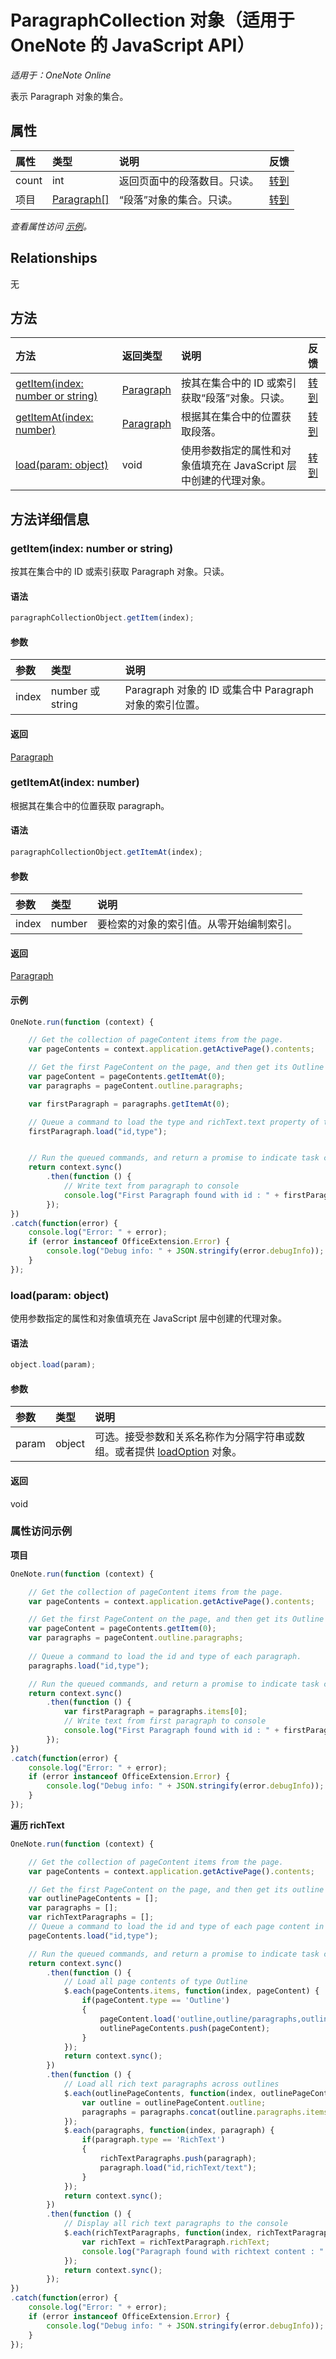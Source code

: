 ﻿# ParagraphCollection 对象（适用于 OneNote 的 JavaScript API）

_适用于：OneNote Online_  


表示 Paragraph 对象的集合。

## 属性

| 属性     | 类型   |说明|反馈|
|:---------------|:--------|:----------|:-------|
|count|int|返回页面中的段落数目。只读。|[转到](https://github.com/OfficeDev/office-js-docs/issues/new?title=OneNote-paragraphCollection-count)|
|项目|[Paragraph[]](paragraph.md)|“段落”对象的集合。只读。|[转到](https://github.com/OfficeDev/office-js-docs/issues/new?title=OneNote-paragraphCollection-items)|

_查看属性访问 [示例](#示例)。_

## Relationships
无


## 方法

| 方法           | 返回类型    |说明| 反馈|
|:---------------|:--------|:----------|:-------|
|[getItem(index: number or string)](#getitemindex-number-or-string)|[Paragraph ](paragraph.md)|按其在集合中的 ID 或索引获取“段落”对象。只读。|[转到](https://github.com/OfficeDev/office-js-docs/issues/new?title=OneNote-paragraphCollection-getItem)|
|[getItemAt(index: number)](#getitematindex-number)|[Paragraph ](paragraph.md)|根据其在集合中的位置获取段落。|[转到](https://github.com/OfficeDev/office-js-docs/issues/new?title=OneNote-paragraphCollection-getItemAt)|
|[load(param: object)](#loadparam-object)|void|使用参数指定的属性和对象值填充在 JavaScript 层中创建的代理对象。|[转到](https://github.com/OfficeDev/office-js-docs/issues/new?title=OneNote-paragraphCollection-load)|

## 方法详细信息


### getItem(index: number or string)
按其在集合中的 ID 或索引获取 Paragraph 对象。只读。

#### 语法
```js
paragraphCollectionObject.getItem(index);
```

#### 参数
| 参数    | 类型   |说明|
|:---------------|:--------|:----------|
|index|number 或 string|Paragraph 对象的 ID 或集合中 Paragraph 对象的索引位置。|

#### 返回
[Paragraph ](paragraph.md)

### getItemAt(index: number)
根据其在集合中的位置获取 paragraph。

#### 语法
```js
paragraphCollectionObject.getItemAt(index);
```

#### 参数
| 参数    | 类型   |说明|
|:---------------|:--------|:----------|
|index|number|要检索的对象的索引值。从零开始编制索引。|

#### 返回
[Paragraph ](paragraph.md)

#### 示例
```js
OneNote.run(function (context) {

    // Get the collection of pageContent items from the page.
    var pageContents = context.application.getActivePage().contents;

    // Get the first PageContent on the page, and then get its Outline's first paragraph.
    var pageContent = pageContents.getItemAt(0);
    var paragraphs = pageContent.outline.paragraphs;

    var firstParagraph = paragraphs.getItemAt(0);

    // Queue a command to load the type and richText.text property of this paragraph.
    firstParagraph.load("id,type");


    // Run the queued commands, and return a promise to indicate task completion.
    return context.sync()
        .then(function () {
            // Write text from paragraph to console
            console.log("First Paragraph found with id : " + firstParagraph.id + " and type " + firstParagraph.type);
        });
})
.catch(function(error) {
    console.log("Error: " + error);
    if (error instanceof OfficeExtension.Error) {
        console.log("Debug info: " + JSON.stringify(error.debugInfo));
    }
}); 
```
### load(param: object)
使用参数指定的属性和对象值填充在 JavaScript 层中创建的代理对象。

#### 语法
```js
object.load(param);
```

#### 参数
| 参数    | 类型   |说明|
|:---------------|:--------|:----------|
|param|object|可选。接受参数和关系名称作为分隔字符串或数组。或者提供 [loadOption](loadoption.md) 对象。|

#### 返回
void
### 属性访问示例

**项目**
```js
OneNote.run(function (context) {

    // Get the collection of pageContent items from the page.
    var pageContents = context.application.getActivePage().contents;

    // Get the first PageContent on the page, and then get its Outline's first paragraph.
    var pageContent = pageContents.getItem(0);
    var paragraphs = pageContent.outline.paragraphs;
    
    // Queue a command to load the id and type of each paragraph.
    paragraphs.load("id,type");

    // Run the queued commands, and return a promise to indicate task completion.
    return context.sync()
        .then(function () {
            var firstParagraph = paragraphs.items[0];
            // Write text from first paragraph to console
            console.log("First Paragraph found with id : " + firstParagraph.id + " and type " + firstParagraph.type);
        });
})
.catch(function(error) {
    console.log("Error: " + error);
    if (error instanceof OfficeExtension.Error) {
        console.log("Debug info: " + JSON.stringify(error.debugInfo));
    }
});
```

**遍历 richText**
```js
OneNote.run(function (context) {

    // Get the collection of pageContent items from the page.
    var pageContents = context.application.getActivePage().contents;

    // Get the first PageContent on the page, and then get its outline's paragraphs.
    var outlinePageContents = [];
    var paragraphs = [];
    var richTextParagraphs = [];
    // Queue a command to load the id and type of each page content in the outline.
    pageContents.load("id,type");

    // Run the queued commands, and return a promise to indicate task completion.
    return context.sync()
        .then(function () {
            // Load all page contents of type Outline
            $.each(pageContents.items, function(index, pageContent) {
                if(pageContent.type == 'Outline')
                {
                    pageContent.load('outline,outline/paragraphs,outline/paragraphs/type');
                    outlinePageContents.push(pageContent);
                }
            });
            return context.sync();
        })
        .then(function () {
            // Load all rich text paragraphs across outlines
            $.each(outlinePageContents, function(index, outlinePageContent) {
                var outline = outlinePageContent.outline;
                paragraphs = paragraphs.concat(outline.paragraphs.items);
            });
            $.each(paragraphs, function(index, paragraph) {
                if(paragraph.type == 'RichText')
                {
                    richTextParagraphs.push(paragraph);
                    paragraph.load("id,richText/text");
                }
            });
            return context.sync();
        })
        .then(function () {
            // Display all rich text paragraphs to the console
            $.each(richTextParagraphs, function(index, richTextParagraph) {
                var richText = richTextParagraph.richText;
                console.log("Paragraph found with richtext content : " + richText.text + " and richtext id : " + richText.id);
            });
            return context.sync();
        });
})
.catch(function(error) {
    console.log("Error: " + error);
    if (error instanceof OfficeExtension.Error) {
        console.log("Debug info: " + JSON.stringify(error.debugInfo));
    }
});
```

